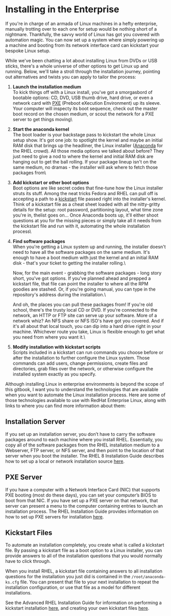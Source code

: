 # Installing in the Enterprise

If you're in charge of an armada of Linux machines in a hefty enterprise, manually trotting over to each one for setup would be nothing short of a nightmare. Thankfully, the savvy world of Linux has got you covered with automation magic. You can now set up a system where simply powering up a machine and booting from its network interface card can kickstart your bespoke Linux setup.

While we've been chatting a lot about installing Linux from DVDs or USB sticks, there's a whole universe of other options to get Linux up and running. Below, we'll take a stroll through the installation journey, pointing out alternatives and twists you can apply to tailor the process:



1. **Launch the installation medium**\
   To kick things off with a Linux install, you've got a smorgasbord of bootable options: CD, DVD, USB thumb drive, hard drive, or even a network card with [PXE](https://en.wikipedia.org/wiki/Preboot\_Execution\_Environment) (Preboot eXecution Environment) up its sleeve. Your computer will inspecty its boot sequence, check out the master boot record on the chosen medium, or scout the network for a PXE server to get things moving\

2. **Start the anaconda kernel**\
   The boot loader is your backstage pass to kickstart the whole Linux setup show. It's got one job: to spotlight the kernel and maybe an initial RAM disk that brings up the headliner, the Linux installer ([Anaconda](https://docs.anaconda.com/anaconda/install/linux/) for the RHEL crowd). All those media options we talked about before? They just need to give a nod to where the kernel and initial RAM disk are hanging out to get the ball rolling. If your package lineup isn't on the same medium, no dramas - the installer will ask where to fetch those packages from\

3. **Add kickstart or other boot options**\
   Boot options are like secret codes that fine-tune how the Linux installer struts its stuff. Among the neat tricks Fedora and RHEL can pull off is accepting a path to a [kickstart](https://en.wikipedia.org/wiki/Kickstart\_\(Linux\)) file passed right into the installer's kernel. Think of a kickstart file as a cheat sheet loaded with all the nitty-gritty details for the setup: root password, partitioning layout, what time zone you're in, thelist goes on... Once Anaconda boots up, it'll either shoot questions at you for the missing pieces or simply take all it needs from the kickstart file and run with it, automating the whole installation process\

4.  **Find software packages**\
    When you're getting a Linux system up and running, the installer doesn't need to have all the software packages on the same medium. It's enough to have a boot medium with just the kernel and an initial RAM disk - that's your ticket to getting the installer rolling.\


    Now, for the main event - grabbing the software packages - long story short, you've got options. If you've planned ahead and prepped a kickstart file, that file can point the installer to where all the RPM goodies are stashed. Or, if you're going manual, you can type in the repository's address during the installation.\


    And oh, the places you can pull these packages from! If you're old school, there's the trusty local CD or DVD. If you're connected to the network, an HTTP or FTP site can serve up your software. More of a network whiz? An NFS share or NFS ISO's have got you covered. And if it's all about that local touch, you can dip into a hard drive right in your machine. Whichever route you take, Linux is flexible enough to get what you need from where you want it.\

5. **Modify installation with kickstart scripts**\
   Scripts included in a kickstart can run commands you choose before or after the installation to further configure the Linux system. Those commands can add users, change permissions, create files and directories, grab files over the network, or otherwise configure the installed system exactly as you specify.



Although installing Linux in enterprise environments is beyond the scope of this gitbook, I want you to understand the technologies that are available when you want to automate the Linux installation process. Here are some of those technologies available to use with RedHat Enterprise Linux, along with links to where you can find more information about them:

## Installation Server

If you set up an installation server, you don’t have to carry the software packages around to each machine where you install RHEL. Essentially, you copy all of the software packages from the RHEL installation medium to a Webserver, FTP server, or NFS server, and then point to the location of that server when you boot the installer. The RHEL 8 Installation Guide describes how to set up a local or network installation source [here](https://access.redhat.com/documentation/en-us/red\_hat\_enterprise\_linux/8/html-single/performing\_a\_standard\_rhel\_installation/index#prepareinstallation-source\_preparing-for-your-installation).



## PXE Server

If you have a computer with a Network Interface Card (NIC) that supports PXE booting (most do these days), you can set your computer’s BIOS to boot from that NIC. If you have set up a PXE server on that network, that server can present a menu to the computer containing entries to launch an installation process. The RHEL Installation Guide provides information on how to set up PXE servers for installation [here](https://access.redhat.com/documentation/en-us/red\_hat\_enterprise\_linux/8/html-single/performing\_a\_standard\_rhel\_installation/index#booting-theinstallation-using-pxe\_booting-the-installer).



## Kickstart Files

To automate an installation completely, you create what is called a kickstart file. By passing a kickstart file as a boot option to a Linux installer, you can provide answers to all of the installation questions that you would normally have to click through.&#x20;

When you install RHEL, a kickstart file containing answers to all installation questions for the installation you just did is contained in the `/root/anaconda-ks.cfg` file. You can present that file to your next installation to repeat the installation configuration, or use that file as a model for different installations.

See the Advanced RHEL Installation Guide for information on performing a kickstart installation [here](https://access.redhat.com/documentation/en-us/red\_hat\_enterprise\_linux/8/html-single/performing\_an\_advanced\_rhel\_installation/index/#performing\_an\_automated\_installation\_using\_kickstart), and creating your own kickstart files [here](https://access.redhat.com/documentation/en-us/red\_hat\_enterprise\_linux/8/html-single/performing\_an\_advanced\_rhel\_installation/index/#creating-kickstart-files\_installing-rhel-as-an-experienced-user).
